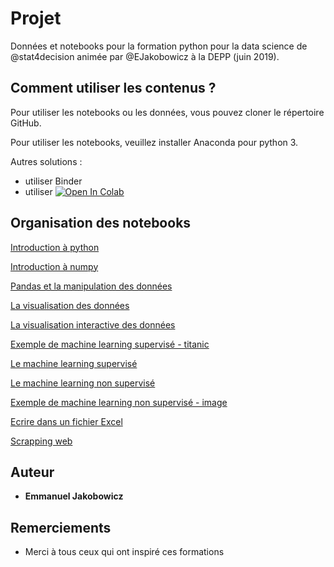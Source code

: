 # Projet

Données et notebooks pour la formation python pour la data science de @stat4decision animée par @EJakobowicz à la DEPP (juin 2019).

## Comment utiliser les contenus ?

Pour utiliser les notebooks ou les données, vous pouvez cloner le répertoire GitHub.

Pour utiliser les notebooks, veuillez installer Anaconda pour python 3.

Autres solutions :
- utiliser Binder
- utiliser [![Open In Colab](https://colab.research.google.com/assets/colab-badge.svg)](https://colab.research.google.com/github/stat4decision/python-canicule)


## Organisation des notebooks

[Introduction à python](/03_bases_python.ipynb)

[Introduction à numpy](/04_numpy.ipynb)

[Pandas et la manipulation des données](/05_pandas.ipynb)

[La visualisation des données](/06_data_visualisation_matplotlib_seaborn.ipynb)

[La visualisation interactive des données](/06b_visualisations_interactives.ipynb)

[Exemple de machine learning supervisé - titanic](/07c_machine_learning_titanic.ipynb)

[Le machine learning supervisé](/07a_Machine_learning_supervise.ipynb)

[Le machine learning non supervisé](/07b_Machine_learning_non_supervise.ipynb)

[Exemple de machine learning non supervisé - image](/07d_image_kmeans.ipynb)

[Ecrire dans un fichier Excel](/08a_excel_write.ipynb)

[Scrapping web](/08c_scrapping_web.ipynb)


## Auteur

* **Emmanuel Jakobowicz**

## Remerciements

* Merci à tous ceux qui ont inspiré ces formations
